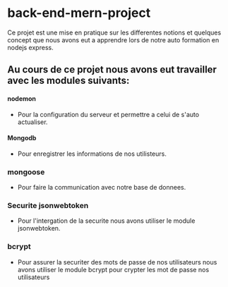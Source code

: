 # back-end-mern-project
Ce projet est une mise en pratique sur les differentes notions et quelques concept que nous avons eut a apprendre lors de notre auto formation en nodejs express.
## Au cours de ce projet nous avons eut travailler avec les modules suivants:
#### nodemon
- Pour la configuration du serveur et permettre a celui de s'auto actualiser.
#### Mongodb
- Pour enregistrer les informations de nos utilisteurs.
### mongoose
- Pour faire la communication avec notre base de donnees.
### Securite jsonwebtoken
- Pour l'intergation de la securite nous avons utiliser le module jsonwebtoken.
### bcrypt
- Pour assurer la securiter des mots de passe de nos utilisateurs nous avons utiliser le module bcrypt pour crypter les mot de passe nos utilisateurs
